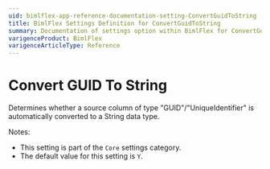 ```yaml
---
uid: bimlflex-app-reference-documentation-setting-ConvertGuidToString
title: BimlFlex Settings Definition for ConvertGuidToString
summary: Documentation of settings option within BimlFlex for ConvertGuidToString
varigenceProduct: BimlFlex
varigenceArticleType: Reference
---
```


# Convert GUID To String

Determines whether a source column of type "GUID"/"UniqueIdentifier" is automatically converted to a String data type.

Notes:
* This setting is part of the `Core` settings category.
* The default value for this setting is `Y`.